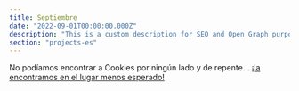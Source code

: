```yaml
---
title: Septiembre
date: "2022-09-01T00:00:00.000Z"
description: "This is a custom description for SEO and Open Graph purposes, rather than the default generated excerpt. Simply add a description field to the frontmatter."
section: "projects-es"
---
```


No podíamos encontrar a Cookies por ningún lado y de repente… [¡la encontramos en el lugar menos esperado!](https://youtu.be/PIVcD36iRaI)
